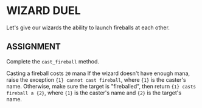 # WIZARD DUEL
Let's give our wizards the ability to launch fireballs at each other.

## ASSIGNMENT
Complete the `cast_fireball` method.

Casting a fireball costs `20` mana
If the wizard doesn't have enough mana, raise the exception `{1} cannot cast fireball`, where `{1}` is the caster's name.
Otherwise, make sure the target is "fireballed", then return `{1} casts fireball a {2}`, where `{1}` is the caster's name and `{2}` is the target's name.